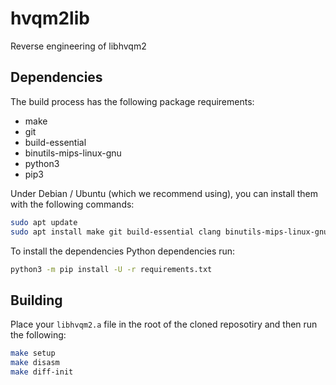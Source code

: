 # hvqm2lib

Reverse engineering of libhvqm2

## Dependencies

The build process has the following package requirements:

* make
* git
* build-essential
* binutils-mips-linux-gnu
* python3
* pip3

Under Debian / Ubuntu (which we recommend using), you can install them with the following commands:

```bash
sudo apt update
sudo apt install make git build-essential clang binutils-mips-linux-gnu gcc-mips-linux-gnu python3 python3-pip
```

To install the dependencies Python dependencies run:

```bash
python3 -m pip install -U -r requirements.txt
```

## Building

Place your `libhvqm2.a` file in the root of the cloned reposotiry and then run the following:

```bash
make setup
make disasm
make diff-init
```
